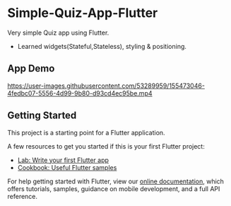 # Simple-Quiz-App-Flutter
Very simple Quiz app using Flutter.

- Learned widgets(Stateful,Stateless), styling & positioning.

## App Demo
https://user-images.githubusercontent.com/53289959/155473046-4fedbc07-5556-4d99-9b80-d93cd4ec95be.mp4

## Getting Started

This project is a starting point for a Flutter application.

A few resources to get you started if this is your first Flutter project:

- [Lab: Write your first Flutter app](https://flutter.dev/docs/get-started/codelab)
- [Cookbook: Useful Flutter samples](https://flutter.dev/docs/cookbook)

For help getting started with Flutter, view our
[online documentation](https://flutter.dev/docs), which offers tutorials,
samples, guidance on mobile development, and a full API reference.

